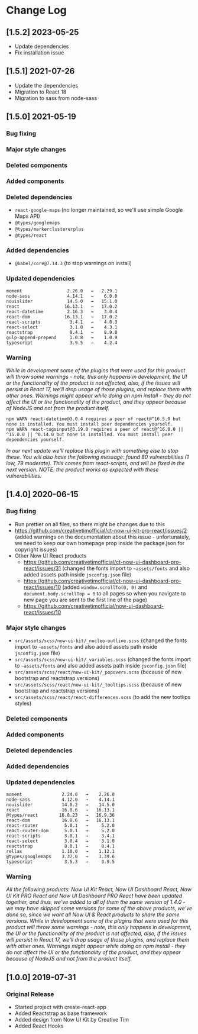 # Change Log

## [1.5.2] 2023-05-25

- Update dependencies
- Fix installation issue

## [1.5.1] 2021-07-26

- Update the dependencies
- Migration to React 18
- Migration to sass from node-sass

## [1.5.0] 2021-05-19

### Bug fixing

### Major style changes

### Deleted components

### Added components

### Deleted dependencies

- `react-google-maps` (no longer maintained, so we'll use simple Google Maps API)
- `@types/googlemaps`
- `@types/markerclustererplus`
- `@types/react`

### Added dependencies

- `@babel/core@7.14.3` (to stop warnings on install)

### Updated dependencies

```
moment                 2.26.0   →   2.29.1
node-sass              4.14.1   →    6.0.0
nouislider             14.5.0   →   15.1.0
react                 16.13.1   →   17.0.2
react-datetime         2.16.3   →    3.0.4
react-dom             16.13.1   →   17.0.2
react-scripts           3.4.1   →    4.0.3
react-select            3.1.0   →    4.3.1
reactstrap              8.4.1   →    8.9.0
gulp-append-prepend     1.0.8   →    1.0.9
typescript              3.9.5   →    4.2.4
```

### Warning

_While in development some of the plugins that were used for this product will throw some warnings - note, this only happens in development, the UI or the functionality of the product is not affected, also, if the issues will persist in React 17, we'll drop usage of those plugins, and replace them with other ones._
_Warnings might appear while doing an npm install - they do not affect the UI or the functionality of the product, and they appear because of NodeJS and not from the product itself._

```
npm WARN react-datetime@3.0.4 requires a peer of react@^16.5.0 but none is installed. You must install peer dependencies yourself.
npm WARN react-tagsinput@3.19.0 requires a peer of react@^16.0.0 || ^15.0.0 || ^0.14.0 but none is installed. You must install peer dependencies yourself.
```

_In our next update we'll replace this plugin with something else to stop these._
_You will also have the following message: found 80 vulnerabilities (1 low, 79 moderate). This comes from react-scripts, and will be fixed in the next version. NOTE: the product works as expected with these vulnerabilities._

## [1.4.0] 2020-06-15

### Bug fixing

- Run prettier on all files, so there might be changes due to this
- https://github.com/creativetimofficial/ct-now-ui-kit-pro-react/issues/2 (added warnings on the documentation about this issue - unfortunately, we need to keep our own homepage prop inside the package.json for copyright issues)
- Other Now UI React products
  - https://github.com/creativetimofficial/ct-now-ui-dashboard-pro-react/issues/31 (changed the fonts import to `~assets/fonts` and also added assets path inside `jsconfig.json` file)
  - https://github.com/creativetimofficial/ct-now-ui-dashboard-pro-react/issues/10 (added `window.scrollTo(0, 0)` and `document.body.scrollTop = 0` to all pages so when you navigate to new page you are sent to the first line of the page)
  - https://github.com/creativetimofficial/now-ui-dashboard-react/issues/10

### Major style changes

- `src/assets/scss/now-ui-kit/_nucleo-outline.scss` (changed the fonts import to `~assets/fonts` and also added assets path inside `jsconfig.json` file)
- `src/assets/scss/now-ui-kit/_variables.scss` (changed the fonts import to `~assets/fonts` and also added assets path inside `jsconfig.json` file)
- `src/assets/scss/react/now-ui-kit/_popovers.scss` (because of new bootstrap and reactstrap versions)
- `src/assets/scss/react/now-ui-kit/_tooltips.scss` (because of new bootstrap and reactstrap versions)
- `src/assets/scss/react/react-differences.scss` (to add the new tootlips styles)

### Deleted components

### Added components

### Deleted dependencies

### Added dependencies

### Updated dependencies

```
moment               2.24.0   →    2.26.0
node-sass            4.12.0   →    4.14.1
nouislider           14.0.2   →    14.5.0
react                16.8.6   →   16.13.1
@types/react        16.8.23   →   16.9.36
react-dom            16.8.6   →   16.13.1
react-router          5.0.1   →     5.2.0
react-router-dom      5.0.1   →     5.2.0
react-scripts         3.0.1   →     3.4.1
react-select          3.0.4   →     3.1.0
reactstrap            8.0.1   →     8.4.1
rellax               1.10.0   →    1.12.1
@types/googlemaps    3.37.0   →    3.39.6
typescript            3.5.3   →     3.9.5
```

### Warning

_All the following products: Now UI Kit React, Now UI Dashboard React, Now UI Kit PRO React and Now UI Dashboard PRO React have been updated together, and thus, we've added to all of them the same version of 1.4.0 - we may have skipped some versions for some of the above products, we've done so, since we want all Now UI & React products to share the same versions._
_While in development some of the plugins that were used for this product will throw some warnings - note, this only happens in development, the UI or the functionality of the product is not affected, also, if the issues will persist in React 17, we'll drop usage of those plugins, and replace them with other ones._
_Warnings might appear while doing an npm install - they do not affect the UI or the functionality of the product, and they appear because of NodeJS and not from the product itself._

## [1.0.0] 2019-07-31

### Original Release

- Started project with create-react-app
- Added Reactstrap as base framework
- Added design from Now UI Kit by Creative Tim
- Added React Hooks
